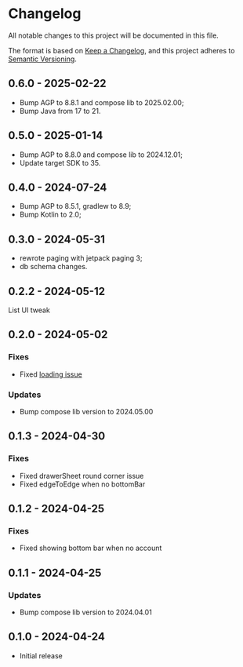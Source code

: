 # Changelog

All notable changes to this project will be documented in this file.

The format is based on [Keep a Changelog](https://keepachangelog.com/en/1.0.0/),
and this project adheres to [Semantic Versioning](https://semver.org/spec/v2.0.0.html).

## 0.6.0 - 2025-02-22

- Bump AGP to 8.8.1 and compose lib to 2025.02.00;
- Bump Java from 17 to 21.

## 0.5.0 - 2025-01-14

- Bump AGP to 8.8.0 and compose lib to 2024.12.01;
- Update target SDK to 35.

## 0.4.0 - 2024-07-24

- Bump AGP to 8.5.1, gradlew to 8.9;
- Bump Kotlin to 2.0;

## 0.3.0 - 2024-05-31

- rewrote paging with jetpack paging 3;
- db schema changes.

## 0.2.2 - 2024-05-12

List UI tweak

## 0.2.0 - 2024-05-02

### Fixes

- Fixed [loading issue](https://github.com/kid1412621/subspace/issues/6)

### Updates

- Bump compose lib version to 2024.05.00

## 0.1.3 - 2024-04-30

### Fixes

- Fixed drawerSheet round corner issue
- Fixed edgeToEdge when no bottomBar

## 0.1.2 - 2024-04-25

### Fixes

- Fixed showing bottom bar when no account

## 0.1.1 - 2024-04-25

### Updates

- Bump compose lib version to 2024.04.01

## 0.1.0 - 2024-04-24

- Initial release